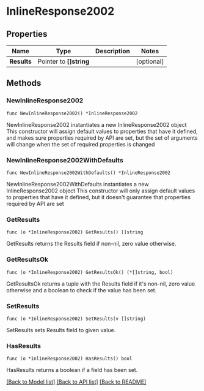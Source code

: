 # InlineResponse2002

## Properties

Name | Type | Description | Notes
------------ | ------------- | ------------- | -------------
**Results** | Pointer to **[]string** |  | [optional] 

## Methods

### NewInlineResponse2002

`func NewInlineResponse2002() *InlineResponse2002`

NewInlineResponse2002 instantiates a new InlineResponse2002 object
This constructor will assign default values to properties that have it defined,
and makes sure properties required by API are set, but the set of arguments
will change when the set of required properties is changed

### NewInlineResponse2002WithDefaults

`func NewInlineResponse2002WithDefaults() *InlineResponse2002`

NewInlineResponse2002WithDefaults instantiates a new InlineResponse2002 object
This constructor will only assign default values to properties that have it defined,
but it doesn't guarantee that properties required by API are set

### GetResults

`func (o *InlineResponse2002) GetResults() []string`

GetResults returns the Results field if non-nil, zero value otherwise.

### GetResultsOk

`func (o *InlineResponse2002) GetResultsOk() (*[]string, bool)`

GetResultsOk returns a tuple with the Results field if it's non-nil, zero value otherwise
and a boolean to check if the value has been set.

### SetResults

`func (o *InlineResponse2002) SetResults(v []string)`

SetResults sets Results field to given value.

### HasResults

`func (o *InlineResponse2002) HasResults() bool`

HasResults returns a boolean if a field has been set.


[[Back to Model list]](../README.md#documentation-for-models) [[Back to API list]](../README.md#documentation-for-api-endpoints) [[Back to README]](../README.md)


